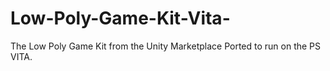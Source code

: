# Low-Poly-Game-Kit-Vita-
The Low Poly Game Kit from the Unity Marketplace Ported to run on the PS VITA.
